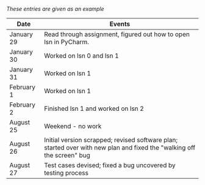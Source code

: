 *These entries are given as an example*

| Date      | Events
|-----------|--------------------
| January 29 | Read through assignment, figured out how to open lsn in PyCharm.
| January 30 | Worked on lsn 0 and lsn 1
| January 31 | Worked on lsn 1
| February 1 | Worked on lsn 1
| February 2 | Finished lsn 1 and worked on lsn 2
| August 25 | Weekend - no work
| August 26 | Initial version scrapped; revised software plan; started over with new plan and fixed the "walking off the screen" bug
| August 27 | Test cases devised; fixed a bug uncovered by testing process
